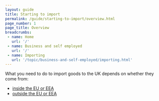 ```yaml
---
layout: guide
title: Starting to import
permalink: /guide/starting-to-import/overview.html
page_number: 1
page_title: Overview
breadcrumbs:
 - name: Home
   url: '/'
 - name: Business and self employed
   url: '/'
 - name: Importing
   url: '/topic/business-and-self-employed/importing.html'   
---
```


What you need to do to import goods to the UK depends on whether they come from:

- [inside the EU or EEA](/guide/starting-to-import/bringing-eu-goods-into-uk.html)
- [outside the EU or EEA](/guide/starting-to-import/importing-goods-from-outside-eu-eea.html)
